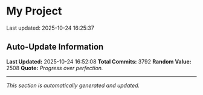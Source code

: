 # My Project


Last updated: 2025-10-24 16:25:37























































































































































































































































































































































































































































































































































































































































































































































































































































































































































































































































































































































































































































































































































































































































































































































































































































































































































































































































































































































































































































































































































































































































































































































































































































































































































































































































































































































































































































































































































































































































































































































































































































































































































































































































































































































































































































































































































































































































































































































































































































































































































































































































































































































## Auto-Update Information

**Last Updated:** 2025-10-24 16:52:08
**Total Commits:** 3792
**Random Value:** 2508
**Quote:** _Progress over perfection._

---
_This section is automatically generated and updated._